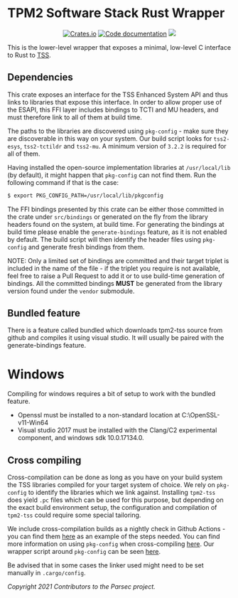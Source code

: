 # TPM2 Software Stack Rust Wrapper

<p align="center">
  <a href="https://crates.io/crates/tss-esapi-sys"><img alt="Crates.io" src="https://img.shields.io/crates/v/tss-esapi-sys"></a>
  <a href="https://docs.rs/tss-esapi-sys"><img src="https://docs.rs/tss-esapi-sys/badge.svg" alt="Code documentation"/></a>
  <a href="https://codecov.io/gh/parallaxsecond/rust-tss-esapi"><img src="https://codecov.io/gh/parallaxsecond/rust-tss-esapi/branch/main/graph/badge.svg?token=5T7SVCHWFE"/></a>
</p>

This is the lower-level wrapper that exposes a minimal, low-level C
interface to Rust to [TSS](https://github.com/tpm2-software/tpm2-tss).

## Dependencies

This crate exposes an interface for the TSS Enhanced System API and thus
links to libraries that expose this interface. In order to allow proper use
of the ESAPI, this FFI layer includes bindings to TCTI and MU headers, and 
must therefore link to all of them at build time.

The paths to the libraries are discovered using `pkg-config` - make sure they
are discoverable in this way on your system. Our build script looks for 
`tss2-esys`, `tss2-tctildr` and `tss2-mu`. A minimum version of `3.2.2` is 
required for all of them.

Having installed the open-source implementation libraries at `/usr/local/lib` (by default), it
might happen that `pkg-config` can not find them. Run the following command if that is the
case:
```bash
$ export PKG_CONFIG_PATH=/usr/local/lib/pkgconfig
```

The FFI bindings presented by this crate can be either those committed in the
crate under `src/bindings` or generated on the fly from the library headers
found on the system, at build time. For generating the bindings at build time
please enable the `generate-bindings` feature, as it is not enabled by default.
The build script will then identify the header files using `pkg-config` and
generate fresh bindings from them.

NOTE: Only a limited set of bindings are committed and their target triplet
is included in the name of the file - if the triplet you require is not
available, feel free to raise a Pull Request to add it or to use build-time
generation of bindings. All the committed bindings **MUST** be generated from
the library version found under the `vendor` submodule.

## Bundled feature

There is a feature called bundled which downloads tpm2-tss source from github and compiles it using visual studio. It will usually be paired with the generate-bindings feature.

# Windows

Compiling for windows requires a bit of setup to work with the bundled feature. 

* Openssl must be installed to a non-standard location at C:\OpenSSL-v11-Win64
* Visual studio 2017 must be installed with the Clang/C2 experimental component, and windows sdk 10.0.17134.0.

## Cross compiling

Cross-compilation can be done as long as you have on your build system the TSS 
libraries compiled for your target system of choice. We rely on `pkg-config` to
identify the libraries which we link against. Installing `tpm2-tss` does yield
`.pc` files which can be used for this purpose, but depending on the exact build
environment setup, the configuration and compilation of `tpm2-tss` could require
some special tailoring.

We include cross-compilation builds as a nightly check in Github Actions - you
can find them
[here](https://github.com/parallaxsecond/rust-tss-esapi/blob/main/tss-esapi/tests/cross-compile.sh)
as an example of the steps needed. You can find more information on using
`pkg-config` when cross-compiling
[here](https://github.com/parallaxsecond/rust-tss-esapi/issues/204). Our
wrapper script around `pkg-config` can be seen
[here](https://github.com/parallaxsecond/rust-tss-esapi/blob/main/tss-esapi/tests/pkg-config).

Be advised that in some cases the linker used might need to be set manually in
`.cargo/config`.

*Copyright 2021 Contributors to the Parsec project.*
